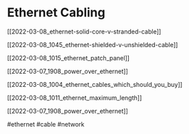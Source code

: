 # Ethernet Cabling

[[2022-03-08_ethernet-solid-core-v-stranded-cable]]

[[2022-03-08_1045_ethernet-shielded-v-unshielded-cable]]

[[2022-03-08_1015_ethernet_patch_panel]]

[[2022-03-07_1908_power_over_ethernet]]

[[2022-03-08_1004_ethernet_cables_which_should_you_buy]]

[[2022-03-08_1011_ethernet_maximum_length]]

[[2022-03-07_1908_power_over_ethernet]]

#ethernet
#cable
#network
